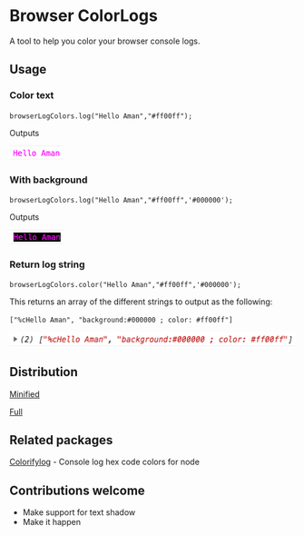# Browser ColorLogs

A tool to help you color your browser console logs.

## Usage

### Color text

`browserLogColors.log("Hello Aman","#ff00ff");`

Outputs

![Colored text](./examples/text.png)

### With background

`browserLogColors.log("Hello Aman","#ff00ff",'#000000');`

Outputs

![Colored text with background](./examples/textBackground.png)

### Return log string

`browserLogColors.color("Hello Aman","#ff00ff",'#000000');`

This returns an array of the different strings to output as the following:

`["%cHello Aman", "background:#000000 ; color: #ff00ff"]`

![Colored text string](./examples/textString.png)

## Distribution

[Minified]()

[Full]()

## Related packages

[Colorifylog](https://www.npmjs.com/package/colorifylog) - Console log hex code colors for node

## Contributions welcome

* Make support for text shadow
* Make it happen